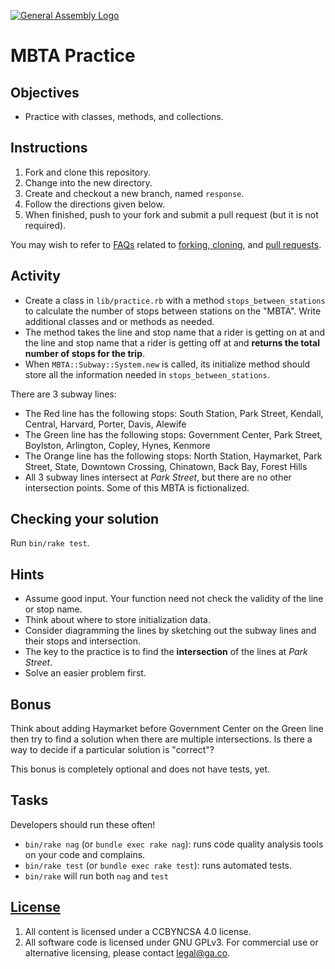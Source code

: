 [![General Assembly Logo](https://camo.githubusercontent.com/1a91b05b8f4d44b5bbfb83abac2b0996d8e26c92/687474703a2f2f692e696d6775722e636f6d2f6b6538555354712e706e67)](https://generalassemb.ly/education/web-development-immersive)

# MBTA Practice

## Objectives

- Practice with classes, methods, and collections.

## Instructions

1.  Fork and clone this repository.
1.  Change into the new directory.
1.  Create and checkout a new branch, named `response`.
1.  Follow the directions given below.
1.  When finished, push to your fork and submit a pull request (but it is not
    required).

You may wish to refer to [FAQs](https://git.generalassemb.ly/ga-wdi-boston/meta/wiki/)
related to [forking,
cloning](https://git.generalassemb.ly/ga-wdi-boston/meta/wiki/ForkAndClone), and [pull
requests](https://git.generalassemb.ly/ga-wdi-boston/meta/wiki/PullRequest).

## Activity

- Create a class in `lib/practice.rb` with a method `stops_between_stations` to calculate the number of stops between stations on the "MBTA". Write additional classes and or methods as needed.
- The method takes the line and stop name that a rider is getting on at and the line and stop name that a rider is getting off at and **returns the total number of stops for the trip**.
- When `MBTA::Subway::System.new` is called, its initialize method should store all the information needed in `stops_between_stations`.

There are 3 subway lines:

- The Red line has the following stops: South Station, Park Street, Kendall, Central, Harvard, Porter, Davis, Alewife
- The Green line has the following stops: Government Center, Park Street, Boylston, Arlington, Copley, Hynes, Kenmore
- The Orange line has the following stops:  North Station, Haymarket, Park Street, State, Downtown Crossing, Chinatown, Back Bay, Forest Hills
- All 3 subway lines intersect at *Park Street*, but there are no other intersection points. Some of this MBTA is fictionalized.

## Checking your solution

Run `bin/rake test`.

## Hints

- Assume good input.  Your function need not check the validity of the line or
    stop name.
- Think about where to store initialization data.
- Consider diagramming the lines by sketching out the subway lines and their
    stops and intersection.
- The key to the practice is to find the **intersection** of the lines at
    *Park Street*.
- Solve an easier problem first.

## Bonus

Think about adding Haymarket before Government Center on the Green line then try
 to find a solution when there are multiple intersections.
Is there a way to decide if a particular solution is "correct"?

This bonus is completely optional and does not have tests, yet.

## Tasks

Developers should run these often!

- `bin/rake nag`  (or `bundle exec rake nag`):
    runs code quality analysis tools on your code and complains.
- `bin/rake test` (or `bundle exec rake test`): runs automated tests.
- `bin/rake` will run both `nag` and `test`

## [License](LICENSE)

1. All content is licensed under a CC­BY­NC­SA 4.0 license.
1. All software code is licensed under GNU GPLv3. For commercial use or
    alternative licensing, please contact legal@ga.co.
